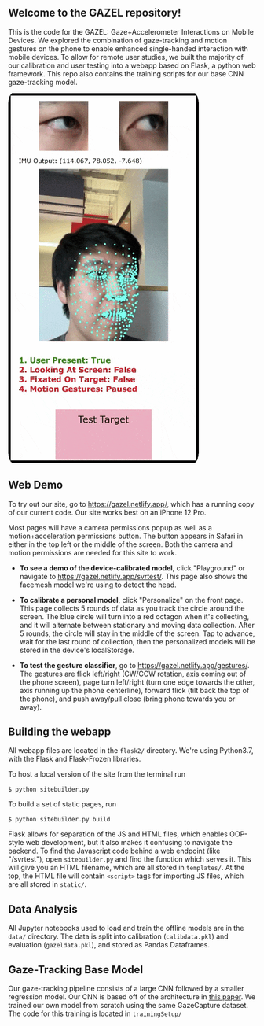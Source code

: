 ## Welcome to the GAZEL repository!

This is the code for the GAZEL: Gaze+Accelerometer Interactions on Mobile Devices. We explored the combination of gaze-tracking and motion gestures on the phone to enable enhanced single-handed interaction with mobile devices. To allow for remote user studies, we built the majority of our calibration and user testing into a webapp based on Flask, a python web framework. This repo also contains the training scripts for our base CNN gaze-tracking model.

![GAZEL](/media/gazel.gif)

## Web Demo
To try out our site, go to https://gazel.netlify.app/, which has a running copy of our current code. Our site works best on an iPhone 12 Pro.

Most pages will have a camera permissions popup as well as a motion+acceleration permissions button. The button appears in Safari in either in the top left or the middle of the screen. Both the camera and motion permissions are needed for this site to work. 

- **To see a demo of the device-calibrated model**, click "Playground" or navigate to https://gazel.netlify.app/svrtest/. This page also shows the facemesh model we're using to detect the head.

- **To calibrate a personal model**, click "Personalize" on the front page. This page collects 5 rounds of data as you track the circle around the screen. The blue circle will turn into a red octagon when it's collecting, and it will alternate between stationary and moving data collection. After 5 rounds, the circle will stay in the middle of the screen. Tap to advance, wait for the last round of collection, then the personalized models will be stored in the device's localStorage. 

- **To test the gesture classifier**, go to https://gazel.netlify.app/gestures/. The gestures are flick left/right (CW/CCW rotation, axis coming out of the phone screen), page turn left/right (turn one edge towards the other, axis running up the phone centerline), forward flick (tilt back the top of the phone), and push away/pull close (bring phone towards you or away).


## Building the webapp
All webapp files are located in the `flask2/` directory. We're using Python3.7, with the Flask and Flask-Frozen libraries. 

To host a local version of the site from the terminal run 


    $ python sitebuilder.py


To build a set of static pages, run 

    $ python sitebuilder.py build

Flask allows for separation of the JS and HTML files, which enables OOP-style web development, but it also makes it confusing to navigate the backend. To find the Javascript code behind a web endpoint (like "/svrtest"), open `sitebuilder.py` and find the function which serves it. This will give you an HTML filename, which are all stored in `templates/`. At the top, the HTML file will contain `<script>` tags for importing JS files, which are all stored in `static/`.


## Data Analysis 
All Jupyter notebooks used to load and train the offline models are in the `data/` directory. The data is split into calibration (`calibdata.pkl`) and evaluation (`gazeldata.pkl`), and stored as Pandas Dataframes.


## Gaze-Tracking Base Model 
Our gaze-tracking pipeline consists of a large CNN followed by a smaller regression model. Our CNN is based off of the architecture in [this paper](https://www.nature.com/articles/s41467-020-18360-5). We trained our own model from scratch using the same GazeCapture dataset. The code for this training is located in `trainingSetup/`


